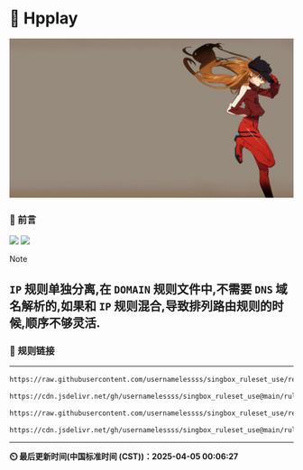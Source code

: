 
# 🧸 Hpplay
![](https://raw.githubusercontent.com/usernamelessss/picture-bed/main/images/202504042256831.jpg)
### 📣 前言
![](https://shields.io/badge/-移除重复规则-ff69b4) ![](https://shields.io/badge/-IP&nbsp;规则单独存放不与&nbsp;DOMAIN&nbsp;等混合-green)
> [!NOTE]
**`IP` 规则单独分离,在 `DOMAIN` 规则文件中,不需要 `DNS` 域名解析的,如果和 `IP` 规则混合,导致排列路由规则的时候,顺序不够灵活.**
---

###  🔗 规则链接
---

```url
https://raw.githubusercontent.com/usernamelessss/singbox_ruleset_use/refs/heads/main/rule/Hpplay/Hpplay_No_IP.json
```

```url
https://cdn.jsdelivr.net/gh/usernamelessss/singbox_ruleset_use@main/rule/Hpplay/Hpplay_No_IP.json
```

```url
https://raw.githubusercontent.com/usernamelessss/singbox_ruleset_use/refs/heads/main/rule/Hpplay/Hpplay_No_IP.srs
```

```url
https://cdn.jsdelivr.net/gh/usernamelessss/singbox_ruleset_use@main/rule/Hpplay/Hpplay_No_IP.srs
```

---
**⏲️ 最后更新时间(中国标准时间 (CST))：2025-04-05 00:06:27**